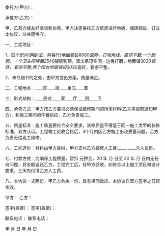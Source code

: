 
 


委托方(甲方)： 



承接方(乙方)： 



甲、乙双方经友好洽谈和协商，甲方决定委托乙方房屋进行地砖、墙砖铺设，订立本协议，以共同恪守。 



一、工程项目： 



1、四个房间(两卧室、两客厅)地面铺设80*80瓷砖，打地角线，要求平整;一个厨房，一个卫生间墙面25*40铺瓷到顶，留出吊顶空间，边角打磨，地面铺30*30瓷砖，要求平整;两个阳台地面铺设30*30瓷砖，要求平整。


2、未尽细节的之处，由甲方提出方案，商量确定。 



二、工程地点：____区____街____单元____室 



三、形式结构：____层式 ____室____厅____厨____卫 



四、承包方式：甲方按乙方要求必须保证装修期间的所需材料(乙方需提前通知甲方)，和施工期间的午餐供应，乙方负责施工。 



五、质量标准：施工质量要符合安全要求，装修质量不得低于同一施工类型的装修标准，双方认可。工程竣工验收合格后，3个月内因乙方施工出现质量问题，乙方负责无偿返工维修。 



六、工程造价：材料由甲方提供，甲方支付乙方装修人工费_____ ____元人民币。 



七、付款方式：为确保工程质量，暂扣   元押金，20  年   月  日至 20   年   月 日内无任何问题，将全额返还乙方。工程完工后，经甲方验收，如符合以上施工项目和设计要求，三天内付清乙方人工费， 



八、本协议一式两份，甲乙方各执一份，具有相同效应。本协议自双方签字之日起生效。 



甲方： 乙方： 



签字(盖章)： 签字(盖章)： 



联系电话： 联系电话： 



年 月 日 年 月 日




 


 

 
 
 
 
 
  


  
 

  


  


  
 
 
 
 

